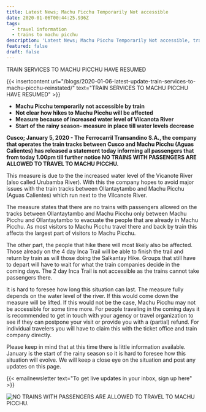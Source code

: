 ```yaml
---
title: Latest News; Machu Picchu Temporarily Not accessible
date: 2020-01-06T00:44:25.936Z
tags:
  - travel information
  - trains to machu picchu
description: 'Latest News; Machu Picchu Temporarily Not accessible, trains travel cancelled'
featured: false
draft: false
---
```


TRAIN SERVICES TO MACHU PICCHU HAVE RESUMED

{{< insertcontent url="/blogs/2020-01-06-latest-update-train-services-to-machu-picchu-reinstated/" text="TRAIN SERVICES TO MACHU PICCHU HAVE RESUMED" >}}


* **Machu Picchu temporarily not accessible by train**
* **Not clear how hikes to Machu Picchu will be affected**
* **Measure because of increased water level of Vilcanota River**
* **Start of the rainy season- measure in place till water levels decrease**

**Cusco; January 5, 2020 - The Ferrocarril Transandino S.A., the company that operates the train tracks between Cusco and Machu Picchu (Aguas Calientes) has released a statement today informing all passengers that from today 1.00pm till further notice NO TRAINS WITH PASSENGERS ARE ALLOWED TO TRAVEL TO MACHU PICCHU.**

This measure is due to the the increased water level of the Vicanote River (also called Urubamba River). With this the company hopes to avoid major issues with the train tracks between Ollantaytambo and Machu Picchu (Aguas Calientes) which run next to the Vilcanote River.

The measure states that there are no trains with passengers allowed on the tracks between Ollantaytambo and Machu Picchu only between Machu Picchu and Ollantaytambo to evacuate the people that are already in Machu Picchu. As most visitors to Machu Picchu travel there and back by train this affects the largest part of visitors to Machu Picchu.

The other part, the people that hike there will most likely also be affected. Those already on the 4 day Inca Trail will be able to finish the trail and return by train as will those doing the Salkantay Hike. Groups that still have to depart will have to wait for what the train companies decide in the coming days. The 2 day Inca Trail is not accessible as the trains cannot take passengers there.

It is hard to foresee how long this situation can last. The measure fully depends on the water level of the river. If this would come down the measure will be lifted. If this would not be the case, Machu Picchu may not be accessible for some time more. For people traveling in the coming days it is recommended to get in touch with your agency or travel organization to see if they can postpone your visit or provide you with a (partial) refund. For individual travelers you will have to claim this with the ticket office and train company directly.

Please keep in mind that at this time there is little information available. January is the start of the rainy season so it is hard to foresee how this situation will evolve. We will keep a close eye on the situation and post any updates on this page.

{{< emailnewsletter text="To get live updates in your inbox, sign up here" >}}

![NO TRAINS WITH PASSENGERS ARE ALLOWED TO TRAVEL TO MACHU PICCHU.](/images/ftsa-comunicado-january-5-2020.jpg "NO TRAINS WITH PASSENGERS ARE ALLOWED TO TRAVEL TO MACHU PICCHU.")
